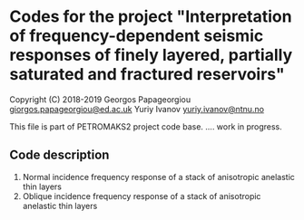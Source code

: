 # Codes for the project "Interpretation of frequency-dependent seismic responses of finely layered, partially saturated and fractured reservoirs"


Copyright (C) 2018-2019
Georgos Papageorgiou <giorgos.papageorgiou@ed.ac.uk>
Yuriy Ivanov <yuriy.ivanov@ntnu.no>

This file is part of PETROMAKS2 project code base.
....
work in progress.


## Code description
1. Normal incidence frequency response of a stack of anisotropic anelastic thin layers
2. Oblique incidence frequency response of a stack of anisotropic anelastic thin layers